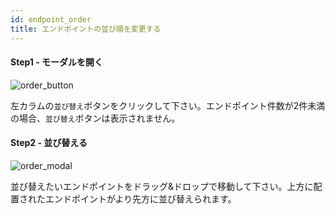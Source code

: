 ```yaml
---
id: endpoint_order
title: エンドポイントの並び順を変更する
---
```


#### Step1 - モーダルを開く

![order_button](order_button.png)

左カラムの`並び替え`ボタンをクリックして下さい。エンドポイント件数が2件未満の場合、`並び替え`ボタンは表示されません。

#### Step2 - 並び替える

![order_modal](order_modal.png)

並び替えたいエンドポイントをドラッグ&ドロップで移動して下さい。上方に配置されたエンドポイントがより先方に並び替えられます。
